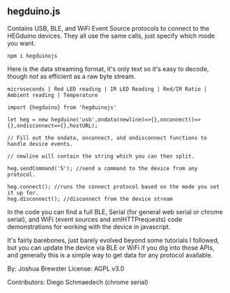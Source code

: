 ## hegduino.js
Contains USB, BLE, and WiFi Event Source protocols to connect to the HEGduino devices.
They all use the same calls, just specify which mode you want.

```
npm i hegduinojs
```

Here is the data streaming format, it's only text so it's easy to decode, though not as efficient as a raw byte stream.

`microseconds | Red LED reading | IR LED Reading | Red/IR Ratio | Ambient reading | Temperature`

```
import {hegduino} from 'hegduinojs'

let heg = new hegduino('usb',ondata(newline)=>{},onconnect()=>{},ondisconnect=>{},hostURL);

// Fill out the ondata, onconnect, and ondisconnect functions to handle device events.

// newline will contain the string which you can then split.

heg.sendCommand('S'); //send a command to the device from any protocol.

heg.connect(); //runs the connect protocol based on the mode you set it up for.
heg.disconnect(); //disconnect from the device stream

```

In the code you can find a full BLE, Serial (for general web serial or chrome serial), and WiFi (event sources and xmlHTTPrequests) code demonstrations for working with the device in javascript. 

It's fairly barebones, just barely evolved beyond some tutorials I followed, but you can update the device via BLE or WiFi if you dig into those APIs, and generally this is a simple way to get data for any protocol available.


By: Joshua Brewster
License: AGPL v3.0


Contributors:
Diego Schmaedech (chrome serial)
